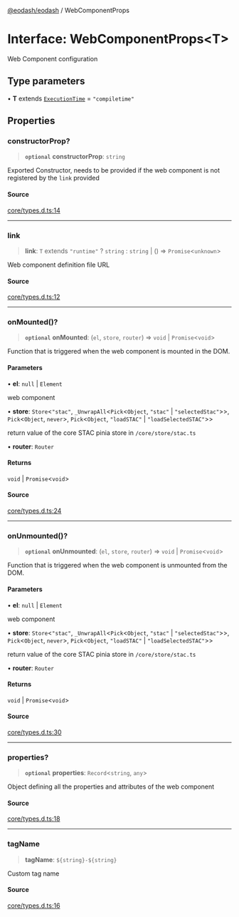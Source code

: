 [@eodash/eodash](../index.md) / WebComponentProps

# Interface: WebComponentProps\<T\>

Web Component configuration

## Type parameters

• **T** extends [`ExecutionTime`](../type-aliases/ExecutionTime.md) = `"compiletime"`

## Properties

### constructorProp?

> **`optional`** **constructorProp**: `string`

Exported Constructor, needs to be provided if the web component is not registered by the `link` provided

#### Source

[core/types.d.ts:14](https://github.com/eodash/eodash/blob/b4a2d86/core/types.d.ts#L14)

***

### link

> **link**: `T` extends `"runtime"` ? `string` : `string` \| () => `Promise`\<`unknown`\>

Web component definition file URL

#### Source

[core/types.d.ts:12](https://github.com/eodash/eodash/blob/b4a2d86/core/types.d.ts#L12)

***

### onMounted()?

> **`optional`** **onMounted**: (`el`, `store`, `router`) => `void` \| `Promise`\<`void`\>

Function that is triggered when the web component is mounted in the DOM.

#### Parameters

• **el**: `null` \| `Element`

web component

• **store**: `Store`\<`"stac"`, `_UnwrapAll`\<`Pick`\<`Object`, `"stac"` \| `"selectedStac"`\>\>, `Pick`\<`Object`, `never`\>, `Pick`\<`Object`, `"loadSTAC"` \| `"loadSelectedSTAC"`\>\>

return value of the core STAC pinia store in `/core/store/stac.ts`

• **router**: `Router`

#### Returns

`void` \| `Promise`\<`void`\>

#### Source

[core/types.d.ts:24](https://github.com/eodash/eodash/blob/b4a2d86/core/types.d.ts#L24)

***

### onUnmounted()?

> **`optional`** **onUnmounted**: (`el`, `store`, `router`) => `void` \| `Promise`\<`void`\>

Function that is triggered when the web component is unmounted from the DOM.

#### Parameters

• **el**: `null` \| `Element`

web component

• **store**: `Store`\<`"stac"`, `_UnwrapAll`\<`Pick`\<`Object`, `"stac"` \| `"selectedStac"`\>\>, `Pick`\<`Object`, `never`\>, `Pick`\<`Object`, `"loadSTAC"` \| `"loadSelectedSTAC"`\>\>

return value of the core STAC pinia store in `/core/store/stac.ts`

• **router**: `Router`

#### Returns

`void` \| `Promise`\<`void`\>

#### Source

[core/types.d.ts:30](https://github.com/eodash/eodash/blob/b4a2d86/core/types.d.ts#L30)

***

### properties?

> **`optional`** **properties**: `Record`\<`string`, `any`\>

Object defining all the properties and attributes of the web component

#### Source

[core/types.d.ts:18](https://github.com/eodash/eodash/blob/b4a2d86/core/types.d.ts#L18)

***

### tagName

> **tagName**: ```${string}-${string}```

Custom tag name

#### Source

[core/types.d.ts:16](https://github.com/eodash/eodash/blob/b4a2d86/core/types.d.ts#L16)
